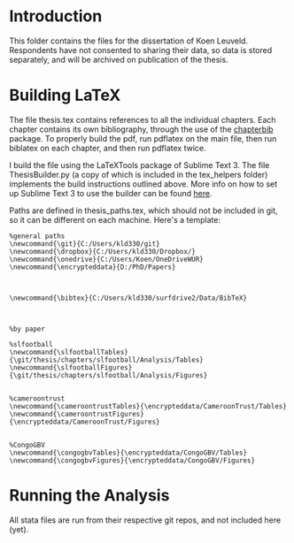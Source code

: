 # Introduction

This folder contains the files for the dissertation of Koen Leuveld. Respondents have not consented to sharing their data, so data is stored separately, and will be archived on publication of the thesis.


# Building LaTeX

The file thesis.tex contains references to all the individual chapters. Each chapter contains its own bibliography, through the use of the [chapterbib](https://www.ctan.org/pkg/chapterbib) package. To properly build the pdf, run pdflatex on the main file, then run biblatex on each chapter, and then run pdflatex twice.

I build the file using the LaTeXTools package of Sublime Text 3. The file ThesisBuilder.py (a copy of which is included in the tex_helpers folder) implements the build instructions outlined above. More info on how to set up Sublime Text 3 to use the builder can be found [here](https://stmorse.github.io/journal/Thesis-writeup.html). 

Paths are defined in thesis_paths.tex, which should not be included in git, so it can be different on each machine. Here's a template:

```
%general paths
\newcommand{\git}{C:/Users/kld330/git}
\newcommand{\dropbox}{C:/Users/kld330/Dropbox/}
\newcommand{\onedrive}{C:/Users/Koen/OneDriveWUR}
\newcommand{\encrypteddata}{D:/PhD/Papers}



\newcommand{\bibtex}{C:/Users/kld330/surfdrive2/Data/BibTeX}



%by paper

%slfootball
\newcommand{\slfootballTables}{\git/thesis/chapters/slfootball/Analysis/Tables}
\newcommand{\slfootballFigures}{\git/thesis/chapters/slfootball/Analysis/Figures}


%cameroontrust
\newcommand{\cameroontrustTables}{\encrypteddata/CameroonTrust/Tables}
\newcommand{\cameroontrustFigures}{\encrypteddata/CameroonTrust/Figures}


%CongoGBV
\newcommand{\congogbvTables}{\encrypteddata/CongoGBV/Tables}
\newcommand{\congogbvFigures}{\encrypteddata/CongoGBV/Figures}

```

# Running the Analysis

All stata files are run from their respective git repos, and not included here (yet).
